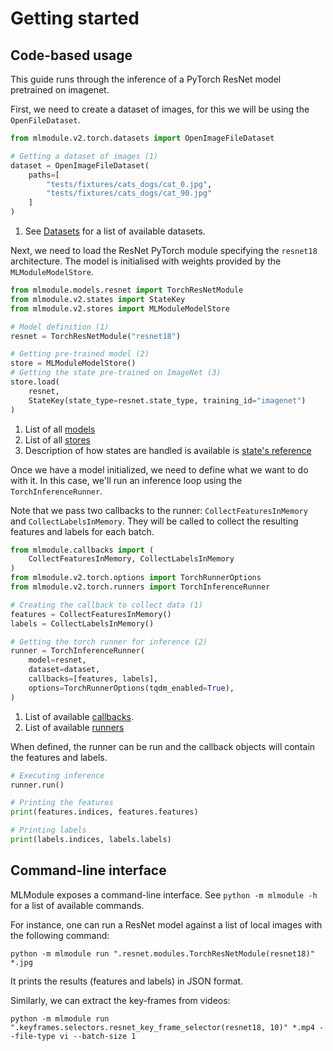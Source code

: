 
# Getting started

## Code-based usage

This guide runs through the inference of a PyTorch ResNet model pretrained on imagenet.

First, we need to create a dataset of images, for this we will be using the `OpenFileDataset`.

```python
from mlmodule.v2.torch.datasets import OpenImageFileDataset

# Getting a dataset of images (1)
dataset = OpenImageFileDataset(
    paths=[
        "tests/fixtures/cats_dogs/cat_0.jpg",
        "tests/fixtures/cats_dogs/cat_90.jpg"
    ]
)
```

1.  See [Datasets](references/datasets.md) for a list of available datasets.

Next, we need to load the ResNet PyTorch module specifying the `resnet18` architecture.
The model is initialised with weights provided by the `MLModuleModelStore`.

```python
from mlmodule.models.resnet import TorchResNetModule
from mlmodule.v2.states import StateKey
from mlmodule.v2.stores import MLModuleModelStore

# Model definition (1)
resnet = TorchResNetModule("resnet18")

# Getting pre-trained model (2)
store = MLModuleModelStore()
# Getting the state pre-trained on ImageNet (3)
store.load(
    resnet,
    StateKey(state_type=resnet.state_type, training_id="imagenet")
)
```

1. List of all [models](models/index.md)
2. List of all [stores](references/stores.md)
3. Description of how states are handled is available is [state's reference](references/states.md)

Once we have a model initialized, we need to define what we want to do with it.
In this case, we'll run an inference loop using the `TorchInferenceRunner`.

Note that we pass two callbacks to the runner: `CollectFeaturesInMemory` and `CollectLabelsInMemory`.
They will be called to collect the resulting features and labels for each batch.

```python
from mlmodule.callbacks import (
    CollectFeaturesInMemory, CollectLabelsInMemory
)
from mlmodule.v2.torch.options import TorchRunnerOptions
from mlmodule.v2.torch.runners import TorchInferenceRunner

# Creating the callback to collect data (1)
features = CollectFeaturesInMemory()
labels = CollectLabelsInMemory()

# Getting the torch runner for inference (2)
runner = TorchInferenceRunner(
    model=resnet,
    dataset=dataset,
    callbacks=[features, labels],
    options=TorchRunnerOptions(tqdm_enabled=True),
)
```

1. List of available [callbacks](references/callbacks.md).
2. List of available [runners](references/runners.md)

When defined, the runner can be run and the callback objects will contain the features and labels.

```python
# Executing inference
runner.run()

# Printing the features
print(features.indices, features.features)

# Printing labels
print(labels.indices, labels.labels)
```

## Command-line interface

MLModule exposes a command-line interface. See `python -m mlmodule -h` for a list of available commands.

For instance, one can run a ResNet model against a list of local images with the following command:

```shell
python -m mlmodule run ".resnet.modules.TorchResNetModule(resnet18)" *.jpg
```

It prints the results (features and labels) in JSON format.

Similarly, we can extract the key-frames from videos:

```shell
python -m mlmodule run ".keyframes.selectors.resnet_key_frame_selector(resnet18, 10)" *.mp4 --file-type vi --batch-size 1
```
